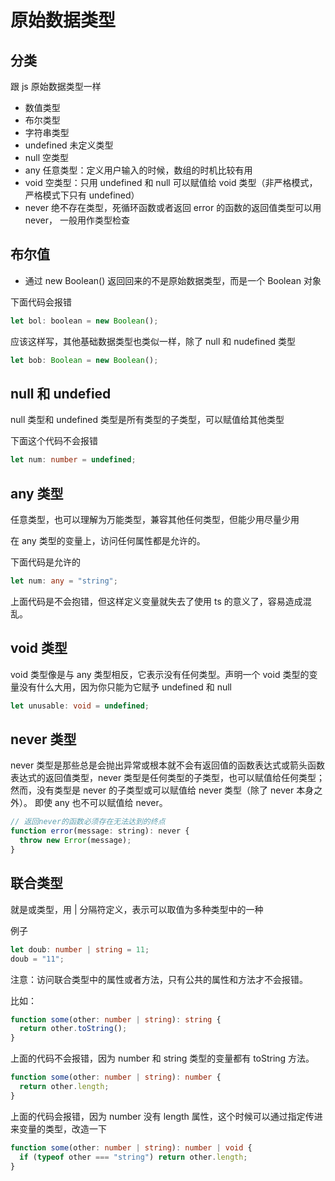 # 原始数据类型

## 分类

跟 js 原始数据类型一样

- 数值类型
- 布尔类型
- 字符串类型
- undefined 未定义类型
- null 空类型
- any 任意类型：定义用户输入的时候，数组的时机比较有用
- void 空类型：只用 undefined 和 null 可以赋值给 void 类型（非严格模式，严格模式下只有 undefined）
- never 绝不存在类型，死循环函数或者返回 error 的函数的返回值类型可以用 never， 一般用作类型检查

## 布尔值

- 通过 new Boolean() 返回回来的不是原始数据类型，而是一个 Boolean 对象

下面代码会报错

```js
let bol: boolean = new Boolean();
```

应该这样写，其他基础数据类型也类似一样，除了 null 和 nudefined 类型

```ts
let bob: Boolean = new Boolean();
```

## null 和 undefied

null 类型和 undefined 类型是所有类型的子类型，可以赋值给其他类型

下面这个代码不会报错

```ts
let num: number = undefined;
```

## any 类型

任意类型，也可以理解为万能类型，兼容其他任何类型，但能少用尽量少用

在 any 类型的变量上，访问任何属性都是允许的。

下面代码是允许的

```ts
let num: any = "string";
```

上面代码是不会抱错，但这样定义变量就失去了使用 ts 的意义了，容易造成混乱。

## void 类型

void 类型像是与 any 类型相反，它表示没有任何类型。声明一个 void 类型的变量没有什么大用，因为你只能为它赋予 undefined 和 null

```ts
let unusable: void = undefined;
```

## never 类型

never 类型是那些总是会抛出异常或根本就不会有返回值的函数表达式或箭头函数表达式的返回值类型，never 类型是任何类型的子类型，也可以赋值给任何类型；然而，没有类型是 never 的子类型或可以赋值给 never 类型（除了 never 本身之外）。 即使 any 也不可以赋值给 never。

```js
// 返回never的函数必须存在无法达到的终点
function error(message: string): never {
  throw new Error(message);
}
```

## 联合类型

就是或类型，用 | 分隔符定义，表示可以取值为多种类型中的一种

例子

```ts
let doub: number | string = 11;
doub = "11";
```

注意：访问联合类型中的属性或者方法，只有公共的属性和方法才不会报错。

比如：

```ts
function some(other: number | string): string {
  return other.toString();
}
```

上面的代码不会报错，因为 number 和 string 类型的变量都有 toString 方法。

```ts
function some(other: number | string): number {
  return other.length;
}
```

上面的代码会报错，因为 number 没有 length 属性，这个时候可以通过指定传进来变量的类型，改造一下

```ts
function some(other: number | string): number | void {
  if (typeof other === "string") return other.length;
}
```
